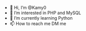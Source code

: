 - 👋 Hi, I’m @Kamy0
- 👀 I’m interested in PHP and MySQL
- 🌱 I’m currently learning Python
- 📫 How to reach me DM me

<!---
Kamy0/Kamy0 is a ✨ special ✨ repository because its `README.md` (this file) appears on your GitHub profile.
You can click the Preview link to take a look at your changes.
--->
